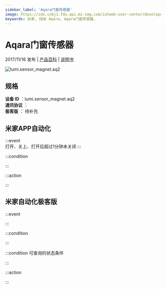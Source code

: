 ```yaml
---
sidebar_label: 'Aqara门窗传感器'
image: https://cdn.cnbj1.fds.api.mi-img.com/iotweb-user-center/developer_1679067441620DeaI163X.png?GalaxyAccessKeyId=AKVGLQWBOVIRQ3XLEW&Expires=9223372036854775807&Signature=KgXYSZbtiyr5yuruBizDbvj3gpI=
keywords: 米家, 绿米 Aqara, Aqara门窗传感器, 
---
```

# Aqara门窗传感器

2017/11/16 发布 | [产品百科](https://home.mi.com/webapp/content/baike/product/index.html?model=lumi.sensor_magnet.aq2/) | [说明书](https://home.mi.com/views/introduction.html?model=lumi.sensor_magnet.aq2&region=cn)

![lumi.sensor_magnet.aq2](https://cdn.cnbj1.fds.api.mi-img.com/iotweb-user-center/developer_1679067441620DeaI163X.png?GalaxyAccessKeyId=AKVGLQWBOVIRQ3XLEW&Expires=9223372036854775807&Signature=KgXYSZbtiyr5yuruBizDbvj3gpI=)

## 规格  
> 
**设备 ID** ：lumi.sensor_magnet.aq2  
**通讯协议** ：  
**极客版**  ： 待补充 


## 米家APP自动化  

:::event  
打开、关上、打开后超过1分钟未关闭
:::

:::condition  

:::

:::action   

:::

## 米家自动化极客版  

:::event  

:::

:::condition  

:::

:::condition 可查询的状态条件  

:::

:::action  

:::

        
